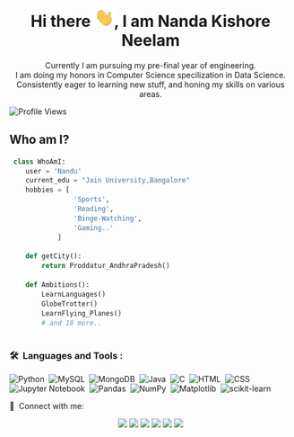 <h1 align="center">Hi there <img src="https://raw.githubusercontent.com/nandun2003/nandun2003/main/wave.gif" width="35px">, I am Nanda Kishore Neelam </h1>


<p align="center" width="150px">Currently I am pursuing my pre-final year of engineering.<br>I am doing my honors in Computer Science specilization in Data Science.<br>Consistently eager to learning new stuff, and honing my skills on various areas.</p>
 
 ![Profile Views](https://komarev.com/ghpvc/?username=NanduN2003)
 ## Who am I?

```python
 class WhoAmI:
 	user = 'Nandu'
	current_edu = "Jain University,Bangalore"
	hobbies = [
				'Sports',
				'Reading',
				'Binge-Watching',
				'Gaming..'
			]
	
	def getCity():
		return Proddatur_AndhraPradesh()
	
	def Ambitions():
		LearnLanguages()
		GlobeTrotter()
		LearnFlying_Planes()
		# and 10 more..    
	 
```
<h3>🛠 &nbsp;Languages and Tools : </h3>

![Python](https://img.shields.io/badge/-Python-05122A?style=flat&logo=python)&nbsp;
![MySQL](https://img.shields.io/badge/-MySQL-05122A?style=flat&logo=mysql&logoColor=4479A1)&nbsp;
![MongoDB](https://img.shields.io/badge/MongoDB-%234ea94b.svg?style=flat&logo=mongodb&logoColor=white)&nbsp;
![Java](https://img.shields.io/badge/-Java-05122A?style=flat&logo=Java&logoColor=FFA518)&nbsp;
![C](https://img.shields.io/badge/-C-05122A?style=flat&logo=C&logoColor=A8B9CC)&nbsp;
![HTML](https://img.shields.io/badge/-HTML-05122A?style=flat&logo=HTML5)&nbsp;
![CSS](https://img.shields.io/badge/-CSS-05122A?style=flat&logo=CSS3&logoColor=1572B6)&nbsp;
![Jupyter Notebook](https://img.shields.io/badge/-Jupyter%20Notebook-05122A?style=flat&logo=jupyter&logoColor=F37626)&nbsp;
![Pandas](https://img.shields.io/badge/pandas-%23150458.svg?style=flat&logo=pandas&logoColor=white)&nbsp;
![NumPy](https://img.shields.io/badge/numpy-%23013243.svg?style=flat&logo=numpy&logoColor=white)&nbsp;
![Matplotlib](https://img.shields.io/badge/Matplotlib-%23ffffff.svg?style=flat&logo=Matplotlib&logoColor=black)&nbsp;
![scikit-learn](https://img.shields.io/badge/scikit--learn-%23F7931E.svg?style=flat&logo=scikit-learn&logoColor=white)&nbsp;


:link: &nbsp;Connect with me:

<p align="center">
<a href="(https://www.linkedin.com/in/nanda-kishore-reddy-neelam-683082206/)"><img src="https://img.shields.io/badge/LinkedIn-0077B5?style=for-the-badge&logo=linkedin&logoColor=white"/></a>
<a href="(https://www.kaggle.com/nandakishoreneelam/)"><img src="(https://img.shields.io/badge/Kaggle-035a7d?style=for-the-badge&logo=kaggle&logoColor=white)"/></a>	
<a href="(https://www.hackerrank.com/neelamkishore/)"><img src="(https://img.shields.io/badge/-Hackerrank-2EC866?style=for-the-badge&logo=HackerRank&logoColor=white)"/></a>
<a href="https://www.instagram.com/
_mr.n.and.u_07/"><img src="https://img.shields.io/badge/Instagram-E4405F?style=for-the-badge&logo=instagram&logoColor=white"/></a>
<a href="http://wa.me/+919573686546"><img src="https://img.shields.io/badge/WhatsApp-25D366?style=for-the-badge&logo=whatsapp&logoColor=white"/></a>
<a href="https://twitter.com/N_Nandu_Reddy"><img src="https://img.shields.io/badge/Twitter-1DA1F2?style=for-the-badge&logo=twitter&logoColor=white"/></a>
</p>


